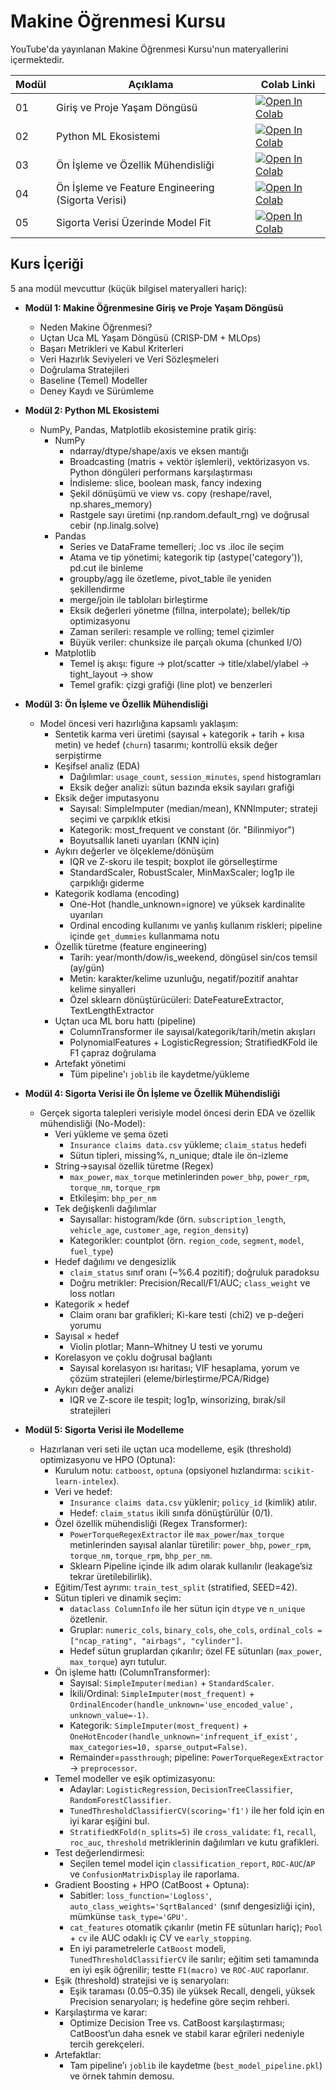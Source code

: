 # Makine Öğrenmesi Kursu

YouTube'da yayınlanan Makine Öğrenmesi Kursu'nun materyallerini içermektedir. 

| Modül | Açıklama                                | Colab Linki |
|-------|-----------------------------------------|-------------|
| 01    | Giriş ve Proje Yaşam Döngüsü             | <a target="_blank" href="https://colab.research.google.com/github/Frightera/ML-Kursu-Youtube/blob/main/Notebooklar/ML_Modul01_Giris_ve_Proje_Yasam_Dongusu.ipynb"><img src="https://colab.research.google.com/assets/colab-badge.svg" alt="Open In Colab"/></a> |
| 02    | Python ML Ekosistemi                     | <a target="_blank" href="https://colab.research.google.com/github/Frightera/ML-Kursu-Youtube/blob/main/Notebooklar/ML_Modul02_Python_ML_Ekosistemi.ipynb"><img src="https://colab.research.google.com/assets/colab-badge.svg" alt="Open In Colab"/></a> |
| 03    | Ön İşleme ve Özellik Mühendisliği        | <a target="_blank" href="https://colab.research.google.com/github/Frightera/ML-Kursu-Youtube/blob/main/Notebooklar/ML_Modul03_OnIsleme_ve_Ozellik_Muhendisligi.ipynb"><img src="https://colab.research.google.com/assets/colab-badge.svg" alt="Open In Colab"/></a> |
| 04    | Ön İşleme ve Feature Engineering (Sigorta Verisi) | <a target="_blank" href="https://colab.research.google.com/github/Frightera/ML-Kursu-Youtube/blob/main/Notebooklar/ML_Modul04_OnIsleme_ve_FE_SigortaVerisi.ipynb"><img src="https://colab.research.google.com/assets/colab-badge.svg" alt="Open In Colab"/></a> |
| 05    | Sigorta Verisi Üzerinde Model Fit        | <a target="_blank" href="https://colab.research.google.com/github/Frightera/ML-Kursu-Youtube/blob/main/Notebooklar/ML_Modul05_SigortaVerisi_ModelFit.ipynb"><img src="https://colab.research.google.com/assets/colab-badge.svg" alt="Open In Colab"/></a> |


## Kurs İçeriği

5 ana modül mevcuttur (küçük bilgisel materyalleri hariç):

- **Modül 1: Makine Öğrenmesine Giriş ve Proje Yaşam Döngüsü**
  - Neden Makine Öğrenmesi?
  - Uçtan Uca ML Yaşam Döngüsü (CRISP-DM + MLOps)
  - Başarı Metrikleri ve Kabul Kriterleri
  - Veri Hazırlık Seviyeleri ve Veri Sözleşmeleri
  - Doğrulama Stratejileri
  - Baseline (Temel) Modeller
  - Deney Kaydı ve Sürümleme

- **Modül 2: Python ML Ekosistemi**
  - NumPy, Pandas, Matplotlib ekosistemine pratik giriş:
    - NumPy
      - ndarray/dtype/shape/axis ve eksen mantığı
      - Broadcasting (matris + vektör işlemleri), vektörizasyon vs. Python döngüleri performans karşılaştırması
      - İndisleme: slice, boolean mask, fancy indexing
      - Şekil dönüşümü ve view vs. copy (reshape/ravel, np.shares_memory)
      - Rastgele sayı üretimi (np.random.default_rng) ve doğrusal cebir (np.linalg.solve)
    - Pandas
      - Series ve DataFrame temelleri; .loc vs .iloc ile seçim
      - Atama ve tip yönetimi; kategorik tip (astype('category')), pd.cut ile binleme
      - groupby/agg ile özetleme, pivot_table ile yeniden şekillendirme
      - merge/join ile tabloları birleştirme
      - Eksik değerleri yönetme (fillna, interpolate); bellek/tip optimizasyonu
      - Zaman serileri: resample ve rolling; temel çizimler
      - Büyük veriler: chunksize ile parçalı okuma (chunked I/O)
    - Matplotlib
      - Temel iş akışı: figure → plot/scatter → title/xlabel/ylabel → tight_layout → show
      - Temel grafik: çizgi grafiği (line plot) ve benzerleri

- **Modül 3: Ön İşleme ve Özellik Mühendisliği**
  - Model öncesi veri hazırlığına kapsamlı yaklaşım:
    - Sentetik karma veri üretimi (sayısal + kategorik + tarih + kısa metin) ve hedef (`churn`) tasarımı; kontrollü eksik değer serpiştirme
    - Keşifsel analiz (EDA)
      - Dağılımlar: `usage_count`, `session_minutes`, `spend` histogramları
      - Eksik değer analizi: sütun bazında eksik sayıları grafiği
    - Eksik değer imputasyonu
      - Sayısal: SimpleImputer (median/mean), KNNImputer; strateji seçimi ve çarpıklık etkisi
      - Kategorik: most_frequent ve constant (ör. "Bilinmiyor")
      - Boyutsallık laneti uyarıları (KNN için)
    - Aykırı değerler ve ölçekleme/dönüşüm
      - IQR ve Z-skoru ile tespit; boxplot ile görselleştirme
      - StandardScaler, RobustScaler, MinMaxScaler; log1p ile çarpıklığı giderme
    - Kategorik kodlama (encoding)
      - One-Hot (handle_unknown=ignore) ve yüksek kardinalite uyarıları
      - Ordinal encoding kullanımı ve yanlış kullanım riskleri; pipeline içinde `get_dummies` kullanmama notu
    - Özellik türetme (feature engineering)
      - Tarih: year/month/dow/is_weekend, döngüsel sin/cos temsil (ay/gün)
      - Metin: karakter/kelime uzunluğu, negatif/pozitif anahtar kelime sinyalleri
      - Özel sklearn dönüştürücüleri: DateFeatureExtractor, TextLengthExtractor
    - Uçtan uca ML boru hattı (pipeline)
      - ColumnTransformer ile sayısal/kategorik/tarih/metin akışları
      - PolynomialFeatures + LogisticRegression; StratifiedKFold ile F1 çapraz doğrulama
    - Artefakt yönetimi
      - Tüm pipeline'ı `joblib` ile kaydetme/yükleme

- **Modül 4: Sigorta Verisi ile Ön İşleme ve Özellik Mühendisliği**
  - Gerçek sigorta talepleri verisiyle model öncesi derin EDA ve özellik mühendisliği (No-Model):
    - Veri yükleme ve şema özeti
      - `Insurance claims data.csv` yükleme; `claim_status` hedefi
      - Sütun tipleri, missing%, n_unique; dtale ile ön-izleme
    - String→sayısal özellik türetme (Regex)
      - `max_power`, `max_torque` metinlerinden `power_bhp`, `power_rpm`, `torque_nm`, `torque_rpm`
      - Etkileşim: `bhp_per_nm`
    - Tek değişkenli dağılımlar
      - Sayısallar: histogram/kde (örn. `subscription_length`, `vehicle_age`, `customer_age`, `region_density`)
      - Kategorikler: countplot (örn. `region_code`, `segment`, `model`, `fuel_type`)
    - Hedef dağılımı ve dengesizlik
      - `claim_status` sınıf oranı (~%6.4 pozitif); doğruluk paradoksu
      - Doğru metrikler: Precision/Recall/F1/AUC; `class_weight` ve loss notları
    - Kategorik × hedef
      - Claim oranı bar grafikleri; Ki-kare testi (chi2) ve p-değeri yorumu
    - Sayısal × hedef
      - Violin plotlar; Mann–Whitney U testi ve yorumu
    - Korelasyon ve çoklu doğrusal bağlantı
      - Sayısal korelasyon ısı haritası; VIF hesaplama, yorum ve çözüm stratejileri (eleme/birleştirme/PCA/Ridge)
    - Aykırı değer analizi
      - IQR ve Z-score ile tespit; log1p, winsorizing, bırak/sil stratejileri


- **Modül 5: Sigorta Verisi ile Modelleme**
  - Hazırlanan veri seti ile uçtan uca modelleme, eşik (threshold) optimizasyonu ve HPO (Optuna):
    - Kurulum notu: `catboost`, `optuna` (opsiyonel hızlandırma: `scikit-learn-intelex`).
    - Veri ve hedef:
      - `Insurance claims data.csv` yüklenir; `policy_id` (kimlik) atılır.
      - Hedef: `claim_status` ikili sınıfa dönüştürülür (0/1).
    - Özel özellik mühendisliği (Regex Transformer):
      - `PowerTorqueRegexExtractor` ile `max_power`/`max_torque` metinlerinden sayısal alanlar türetilir: `power_bhp`, `power_rpm`, `torque_nm`, `torque_rpm`, `bhp_per_nm`.
      - Sklearn Pipeline içinde ilk adım olarak kullanılır (leakage’siz tekrar üretilebilirlik).
    - Eğitim/Test ayrımı: `train_test_split` (stratified, SEED=42).
    - Sütun tipleri ve dinamik seçim:
      - `dataclass ColumnInfo` ile her sütun için `dtype` ve `n_unique` özetlenir.
      - Gruplar: `numeric_cols`, `binary_cols`, `ohe_cols`, `ordinal_cols = ["ncap_rating", "airbags", "cylinder"]`.
      - Hedef sütun gruplardan çıkarılır; özel FE sütunları (`max_power`, `max_torque`) ayrı tutulur.
    - Ön işleme hattı (ColumnTransformer):
      - Sayısal: `SimpleImputer(median)` + `StandardScaler`.
      - İkili/Ordinal: `SimpleImputer(most_frequent)` + `OrdinalEncoder(handle_unknown='use_encoded_value', unknown_value=-1)`.
      - Kategorik: `SimpleImputer(most_frequent)` + `OneHotEncoder(handle_unknown='infrequent_if_exist', max_categories=10, sparse_output=False)`.
      - Remainder=`passthrough`; pipeline: `PowerTorqueRegexExtractor` → `preprocessor`.
    - Temel modeller ve eşik optimizasyonu:
      - Adaylar: `LogisticRegression`, `DecisionTreeClassifier`, `RandomForestClassifier`.
      - `TunedThresholdClassifierCV(scoring='f1')` ile her fold için en iyi karar eşiğini bul.
      - `StratifiedKFold(n_splits=5)` ile `cross_validate`: `f1`, `recall`, `roc_auc`, `threshold` metriklerinin dağılımları ve kutu grafikleri.
    - Test değerlendirmesi:
      - Seçilen temel model için `classification_report`, `ROC-AUC`/`AP` ve `ConfusionMatrixDisplay` ile raporlama.
    - Gradient Boosting + HPO (CatBoost + Optuna):
      - Sabitler: `loss_function='Logloss'`, `auto_class_weights='SqrtBalanced'` (sınıf dengesizliği için), mümkünse `task_type='GPU'`.
      - `cat_features` otomatik çıkarılır (metin FE sütunları hariç); `Pool` + `cv` ile AUC odaklı iç CV ve `early_stopping`.
      - En iyi parametrelerle `CatBoost` modeli, `TunedThresholdClassifierCV` ile sarılır; eğitim seti tamamında en iyi eşik öğrenilir; testte `F1(macro)` ve `ROC-AUC` raporlanır.
    - Eşik (threshold) stratejisi ve iş senaryoları:
      - Eşik taraması (0.05–0.35) ile yüksek Recall, dengeli, yüksek Precision senaryoları; iş hedefine göre seçim rehberi.
    - Karşılaştırma ve karar:
      - Optimize Decision Tree vs. CatBoost karşılaştırması; CatBoost’un daha esnek ve stabil karar eğrileri nedeniyle tercih gerekçeleri.
    - Artefaktlar:
      - Tam pipeline’ı `joblib` ile kaydetme (`best_model_pipeline.pkl`) ve örnek tahmin demosu.
  